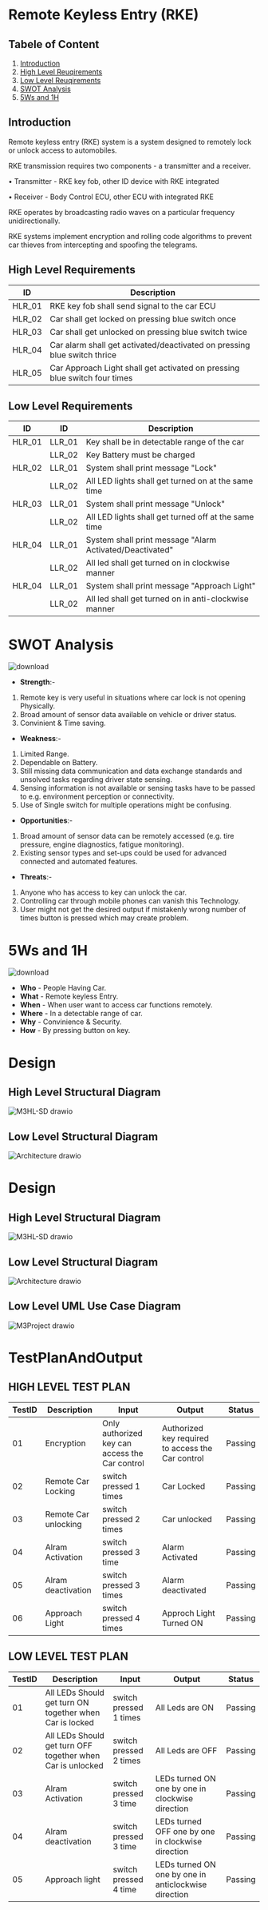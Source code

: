 # Remote Keyless Entry (RKE)

## Tabele of Content
  1. [Introduction](#introduction)
  2. [High Level Reuqirements](#high-level-requirements)
  3. [Low Level Reuqirements](#low-level-requirements)
  4. [ SWOT Analysis](#swot-analysis)
  5. [5Ws and 1H](#5ws-and-1h)
## Introduction
Remote keyless entry (RKE) system is a system designed to remotely lock or unlock access to automobiles.

RKE transmission requires two components - a transmitter and a receiver. 

•	Transmitter - RKE key fob, other ID device with RKE integrated 

•	Receiver - Body Control ECU, other ECU with integrated RKE 

RKE operates by broadcasting radio waves on a particular frequency unidirectionally. 

RKE systems implement encryption and rolling code algorithms to prevent car thieves from intercepting and spoofing the telegrams. 

## High Level Requirements
|ID|Description|
|------|------|
|HLR_01|RKE key fob shall send signal to the car ECU|
|HLR_02|Car shall get locked on pressing blue switch once|
|HLR_03|Car shall get unlocked on pressing blue switch twice|
|HLR_04|Car alarm shall get activated/deactivated on pressing blue switch thrice|
|HLR_05|Car Approach Light shall get activated on pressing blue switch four times|

## Low Level Requirements
|ID|ID|Description|
|------|------|------|
|HLR_01|LLR_01|Key shall be in detectable range of the car|
||LLR_02|Key Battery must be charged|
|HLR_02|LLR_01|System shall print message "Lock"|       
||LLR_02|All LED lights shall get turned on at the same time|
|HLR_03|LLR_01|System shall print message "Unlock"|              
||LLR_02|All LED lights shall get turned off at the same time|
|HLR_04|LLR_01|System shall print message "Alarm Activated/Deactivated"|              
||LLR_02|All led shall get turned on in clockwise manner|
|HLR_04|LLR_01|System shall print message "Approach Light"|              
||LLR_02|All led shall get turned on in anti-clockwise manner|







# SWOT Analysis
![download](https://user-images.githubusercontent.com/98874290/157716675-bbf17aea-59a4-4ebb-8f13-288a8266389d.png)
* **Strength**:-
1) Remote key is very useful in  situations where car lock is not opening Physically.
2) Broad amount of sensor data available on vehicle or driver status.
3) Convinient & Time saving.
* **Weakness**:-
1) Limited Range.
2) Dependable on Battery.
3) Still missing data communication and data exchange standards and unsolved tasks regarding driver state sensing.
4) Sensing information is not available or sensing tasks have to be passed to e.g. environment perception or connectivity.
5) Use of Single switch for multiple operations might be confusing.
* **Opportunities**:-
1) Broad amount of sensor data can be remotely accessed (e.g. tire pressure, engine diagnostics, fatigue monitoring).
2) Existing sensor types and set-ups could be used for advanced connected and automated features.
* **Threats**:-
1) Anyone who has access to key can unlock the car.
2) Controlling car through mobile phones can vanish this Technology.
3) User might not get the desired output if mistakenly wrong number of times button is pressed which may create problem.



# 5Ws and 1H
![download](https://user-images.githubusercontent.com/98874290/157722220-f94605d1-9cd1-405a-a3ca-bbac83014911.jpg)
* **Who** - People Having Car.
* **What** - Remote keyless Entry.
* **When** - When user want to access car functions remotely.
* **Where** - In a detectable range of car.
* **Why** - Convinience & Security.
* **How** - By pressing button on key.

# Design

## High Level Structural Diagram
![M3HL-SD drawio](https://user-images.githubusercontent.com/98812321/157839066-4281d77c-c44d-4aa2-8437-9b1ec3f3265a.png)

## Low Level Structural Diagram
![Architecture drawio](https://user-images.githubusercontent.com/98812321/157650808-22eadb78-6416-475a-be49-6a11a3252a33.png)
# Design

## High Level Structural Diagram
![M3HL-SD drawio](https://user-images.githubusercontent.com/98812321/157839066-4281d77c-c44d-4aa2-8437-9b1ec3f3265a.png)

## Low Level Structural Diagram
![Architecture drawio](https://user-images.githubusercontent.com/98812321/157650808-22eadb78-6416-475a-be49-6a11a3252a33.png)


## Low Level UML Use Case Diagram
![M3Project drawio](https://user-images.githubusercontent.com/98812321/157839105-41a51243-30ce-4915-83c4-538bf4896126.png)


# TestPlanAndOutput
## HIGH LEVEL TEST PLAN
|TestID|Description|Input|Output|Status|
|------|--------|--------|-------|-----|
|01|Encryption|Only authorized key can access the Car control | Authorized key required to access the Car control |Passing|
|02|Remote Car Locking|switch pressed 1 times|Car  Locked|Passing|
|03|Remote Car unlocking|switch pressed 2 times|Car  unlocked|Passing|
|04|Alram Activation|switch pressed 3 time|Alarm Activated|Passing|
|05|Alram deactivation|switch pressed 3 times|Alarm deactivated|Passing|
|06|Approach Light|switch pressed 4 times|Approch Light Turned ON|Passing|
## LOW LEVEL TEST PLAN
|TestID|Description|Input|Output|Status|
|------|--------|--------|-------|--------|
|01|All LEDs Should get turn ON together when Car is locked|switch pressed 1 times |All Leds are ON|Passing|
|02|All LEDs Should get turn OFF together when Car is unlocked |switch pressed 2 times |All Leds are OFF|Passing|
|03|Alram Activation|switch pressed 3 time |LEDs turned ON one by one in clockwise direction |Passing|
|04|Alram deactivation|switch pressed 3 time |LEDs turned OFF one by one in clockwise direction |Passing|
|05|Approach light|switch pressed 4 time |LEDs turned ON one by one in anticlockwise direction |Passing|






